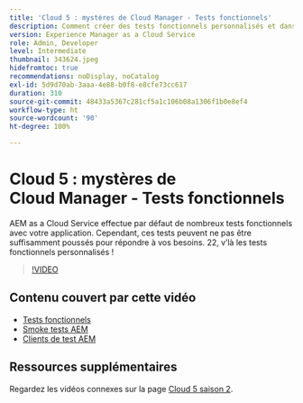 ```yaml
---
title: 'Cloud 5 : mystères de Cloud Manager - Tests fonctionnels'
description: Comment créer des tests fonctionnels personnalisés et dans quel but ?
version: Experience Manager as a Cloud Service
role: Admin, Developer
level: Intermediate
thumbnail: 343624.jpeg
hidefromtoc: true
recommendations: noDisplay, noCatalog
exl-id: 5d9d70ab-3aaa-4e88-b0f8-e8cfe73cc617
duration: 310
source-git-commit: 48433a5367c281cf5a1c106b08a1306f1b0e8ef4
workflow-type: ht
source-wordcount: '90'
ht-degree: 100%

---
```


# Cloud 5 : mystères de Cloud Manager - Tests fonctionnels

AEM as a Cloud Service effectue par défaut de nombreux tests fonctionnels avec votre application. Cependant, ces tests peuvent ne pas être suffisamment poussés pour répondre à vos besoins. 22, v’là les tests fonctionnels personnalisés !

>[!VIDEO](https://video.tv.adobe.com/v/343624?quality=12&learn=on)

## Contenu couvert par cette vidéo

+ [Tests fonctionnels](https://experienceleague.adobe.com/docs/experience-manager-cloud-service/content/implementing/using-cloud-manager/test-results/functional-testing.html?lang=fr)
+ [Smoke tests AEM](https://github.com/adobe/aem-test-samples/)
+ [Clients de test AEM](https://github.com/adobe/aem-testing-clients/)

## Ressources supplémentaires

Regardez les vidéos connexes sur la page [Cloud 5 saison 2](../cloud5-season-2.md).
